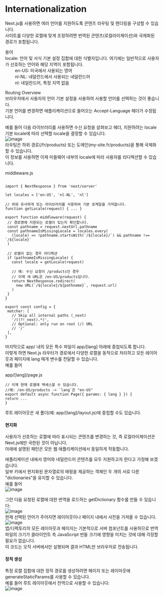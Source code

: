 # Internationalization 
Next.js를 사용하면 여러 언어를 지원하도록 콘텐츠 라우팅 및 렌더링을 구성할 수 있습니다.  
사이트를 다양한 로캘에 맞게 조정하려면 번역된 콘텐츠(로컬라이제이션)와 국제화된 경로가 포함됩니다.  


용어  
locale: 언어 및 서식 기본 설정 집합에 대한 식별자입니다. 여기에는 일반적으로 사용자가 선호하는 언어와 해당 지역이 포함됩니다.  
    en-US: 미국에서 사용되는 영어  
    nl-NL: 네덜란드에서 사용되는 네덜란드어  
    nl: 네덜란드어, 특정 지역 없음  

Routing Overview   
브라우저에서 사용자의 언어 기본 설정을 사용하여 사용할 언어를 선택하는 것이 좋습니다.   
기본 언어를 변경하면 애플리케이션으로 들어오는 Accept-Language 헤더가 수정됩니다.   

예를 들어 다음 라이브러리를 사용하면 수신 요청을 살펴보고 헤더, 지원하려는 locale 기본 locale에 따라 선택할 locale을 결정할 수 있습니다.  
![image](https://user-images.githubusercontent.com/99688960/236365676-790d1f6f-6d35-4dec-88bd-56504638c60a.png)   
라우팅은 하위 경로(/fr/products) 또는 도메인(my-site.fr/products)을 통해 국제화할 수 있습니다.  
이 정보를 사용하면 이제 미들웨어 내부의 locale에 따라 사용자를 리디렉션할 수 있습니다.  
  
  
middleware.js
 ```
 
 import { NextResponse } from 'next/server'
 
let locales = ['en-US', 'nl-NL', 'nl']
 
// 위와 유사하게 또는 라이브러리를 사용하여 기본 로케일을 가져옵니다.
function getLocale(request) { ... }
 
export function middleware(request) {
  // 경로명에 지원되는 로캘이 있는지 확인합니다.
  const pathname = request.nextUrl.pathname
  const pathnameIsMissingLocale = locales.every(
    (locale) => !pathname.startsWith(`/${locale}/`) && pathname !== `/${locale}`
  )
 
  // 로캘이 없는 경우 리디렉션
  if (pathnameIsMissingLocale) {
    const locale = getLocale(request)
 
    // 예: 수신 요청이 /products인 경우
    // 이제 새 URL은 /en-US/products입니다.
    return NextResponse.redirect(
      new URL(`/${locale}/${pathname}`, request.url)
    )
  }
}
 
export const config = {
  matcher: [
    // Skip all internal paths (_next)
    '/((?!_next).*)',
    // Optional: only run on root (/) URL
    // '/'
  ],
}
```  
마지막으로 app/ 내의 모든 특수 파일이 app/[lang] 아래에 중첩되도록 합니다.   
이렇게 하면 Next.js 라우터가 경로에서 다양한 로캘을 동적으로 처리하고 모든 레이아웃과 페이지에 lang 매개 변수를 전달할 수 있습니다.  
예를 들어  

  
  app/[lang]/page.js
  ```
  // 이제 현재 로캘에 액세스할 수 있습니다.
//예: /en-US/products -> `lang`은 "en-US"
export default async function Page({ params: { lang } }) {
  return ...
}
  ```   
  루트 레이아웃은 새 폴더(예: app/[lang]/layout.js)에 중첩할 수도 있습니다.   
  
  
  #### 현지화  
  
  
사용자가 선호하는 로캘에 따라 표시되는 콘텐츠를 변경하는 것, 즉 로컬라이제이션은 Next.js에만 국한된 것이 아닙니다.  
아래에 설명된 패턴은 모든 웹 애플리케이션에서 동일하게 작동합니다.  

애플리케이션 내에서 영어와 네덜란드어 콘텐츠를 모두 지원하고자 한다고 가정해 보겠습니다.  
일부 키에서 현지화된 문자열로의 매핑을 제공하는 객체인 두 개의 서로 다른 "dictionaries"을 유지할 수 있습니다.  
예를 들어  
![image](https://user-images.githubusercontent.com/99688960/236366275-c520c8c6-55e2-433c-9e42-23f33e320bb3.png)
  
  그런 다음 요청된 로캘에 대한 번역을 로드하는 getDictionary 함수를 만들 수 있습니다:  
![image](https://user-images.githubusercontent.com/99688960/236366343-044dea6c-87ec-45cf-8b29-b85a8f8428b3.png)  
현재 선택된 언어가 주어지면 레이아웃이나 페이지 내에서 사전을 가져올 수 있습니다.   
![image](https://user-images.githubusercontent.com/99688960/236366370-22a8df95-01bc-469f-9567-57c7a2510b57.png)  
앱/디렉토리의 모든 레이아웃과 페이지는 기본적으로 서버 컴포넌트를 사용하므로 번역 파일의 크기가 클라이언트 측 JavaScript 번들 크기에 영향을 미치는 것에 대해 걱정할 필요가 없습니다.  
이 코드는 오직 서버에서만 실행되며 결과 HTML만 브라우저로 전송됩니다.  
#### 정적 생성
특정 로캘 집합에 대한 정적 경로를 생성하려면 페이지 또는 레이아웃에 generateStaticParams를 사용할 수 있습니다.  
예를 들어 루트 레이아웃에서 전역으로 사용할 수 있습니다:  
![image](https://user-images.githubusercontent.com/99688960/236366540-cdd06d59-8402-40c6-9780-2c246030cebd.png)




